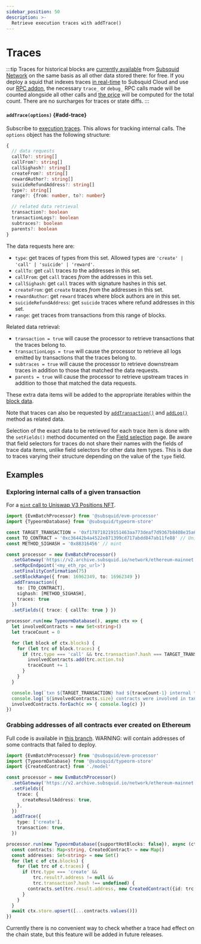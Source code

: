 ```yaml
---
sidebar_position: 50
description: >-
  Retrieve execution traces with addTrace()
---
```


# Traces

:::tip
Traces for historical blocks are [currently available](/subsquid-network/reference/evm-networks) from [Subsquid Network](/subsquid-network) on the same basis as all other data stored there: for free. If you deploy a squid that indexes traces [in real-time](/sdk/resources/basics/unfinalized-blocks) to Subsquid Cloud and use our [RPC addon](/cloud/resources/rpc-proxy), the necessary `trace_` or `debug_` RPC calls made will be counted alongside all other calls and [the price](/cloud/pricing/#rpc-requests) will be computed for the total count. There are no surcharges for traces or state diffs.
:::

#### `addTrace(options)` {#add-trace}

Subscribe to [execution traces](https://geth.ethereum.org/docs/interacting-with-geth/rpc/ns-debug#debugtraceblockbyhash). This allows for tracking internal calls. The `options` object has the following structure:
```typescript
{
  // data requests
  callTo?: string[]
  callFrom?: string[]
  callSighash?: string[]
  createFrom?: string[]
  rewardAuthor?: string[]
  suicideRefundAddress?: string[]
  type?: string[]
  range?: {from: number, to?: number}

  // related data retrieval
  transaction?: boolean
  transactionLogs?: boolean
  subtraces?: boolean
  parents?: boolean
}
```
The data requests here are:
+ `type`: get traces of types from this set. Allowed types are `'create' | 'call' | 'suicide' | 'reward'`.
+ `callTo`: get `call` traces *to* the addresses in this set.
+ `callFrom`: get `call` traces *from* the addresses in this set.
+ `callSighash`: get `call` traces with signature hashes in this set.
+ `createFrom`: get `create` traces *from* the addresses in this set.
+ `rewardAuthor`: get `reward` traces where block authors are in this set.
+ `suicideRefundAddress`: get `suicide` traces where refund addresses in this set.
+ `range`: get traces from transactions from this range of blocks.

Related data retrieval:
+ `transaction = true` will cause the processor to retrieve transactions that the traces belong to.
+ `transactionLogs = true` will cause the processor to retrieve all logs emitted by transactions that the traces belong to.
+ `subtraces = true` will cause the processor to retrieve downstream traces in addition to those that matched the data requests.
+ `parents = true` will cause the processor to retrieve upstream traces in addition to those that matched the data requests.

These extra data items will be added to the appropriate iterables within the [block data](/sdk/reference/processors/evm-batch/context-interfaces).

Note that traces can also be requested by [`addTransaction()`](../transactions) and [`addLog()`](../logs) method as related data.

Selection of the exact data to be retrieved for each trace item is done with the `setFields()` method documented on the [Field selection](../field-selection) page. Be aware that field selectors for traces do not share their names with the fields of trace data items, unlike field selectors for other data item types. This is due to traces varying their structure depending on the value of the `type` field.

## Examples

### Exploring internal calls of a given transaction

For a [`mint` call to Uniswap V3 Positions NFT](https://etherscan.io/tx/0xf178718219151463aa773deaf7d9367b8408e35a624550af975e089ca6e015ca).

```ts
import {EvmBatchProcessor} from '@subsquid/evm-processor'
import {TypeormDatabase} from '@subsquid/typeorm-store'

const TARGET_TRANSACTION = '0xf178718219151463aa773deaf7d9367b8408e35a624550af975e089ca6e015ca'
const TO_CONTRACT = '0xc36442b4a4522e871399cd717abdd847ab11fe88' // Uniswap v3 Positions NFT
const METHOD_SIGHASH = '0x88316456' // mint

const processor = new EvmBatchProcessor()
  .setGateway('https://v2.archive.subsquid.io/network/ethereum-mainnet')
  .setRpcEndpoint('<my_eth_rpc_url>')
  .setFinalityConfirmation(75)
  .setBlockRange({ from: 16962349, to: 16962349 })
  .addTransaction({
    to: [TO_CONTRACT],
    sighash: [METHOD_SIGHASH],
    traces: true
  })
  .setFields({ trace: { callTo: true } })

processor.run(new TypeormDatabase(), async ctx => {
  let involvedContracts = new Set<string>()
  let traceCount = 0

  for (let block of ctx.blocks) {
    for (let trc of block.traces) {
      if (trc.type === 'call' && trc.transaction?.hash === TARGET_TRANSACTION) {
        involvedContracts.add(trc.action.to)
        traceCount += 1
      }
    }
  }

  console.log(`txn ${TARGET_TRANSACTION} had ${traceCount-1} internal transactions`)
  console.log(`${involvedContracts.size} contracts were involved in txn ${TARGET_TRANSACTION}:`)
  involvedContracts.forEach(c => { console.log(c) })
})
```

### Grabbing addresses of all contracts ever created on Ethereum

Full code is available in [this branch](https://github.com/subsquid-labs/grab-all-contracts/tree/ascetic). WARNING: will contain addresses of some contracts that failed to deploy.

```ts
import {EvmBatchProcessor} from '@subsquid/evm-processor'
import {TypeormDatabase} from '@subsquid/typeorm-store'
import {CreatedContract} from './model'

const processor = new EvmBatchProcessor()
  .setGateway('https://v2.archive.subsquid.io/network/ethereum-mainnet')
  .setFields({
    trace: {
      createResultAddress: true,
    },
  })
  .addTrace({
    type: ['create'],
    transaction: true,
  })

processor.run(new TypeormDatabase({supportHotBlocks: false}), async (ctx) => {
  const contracts: Map<string, CreatedContract> = new Map()
  const addresses: Set<string> = new Set()
  for (let c of ctx.blocks) {
    for (let trc of c.traces) {
      if (trc.type === 'create' &&
          trc.result?.address != null &&
          trc.transaction?.hash !== undefined) {
        contracts.set(trc.result.address, new CreatedContract({id: trc.result.address}))
      }
    }
  }
  await ctx.store.upsert([...contracts.values()])
})
```
Currently there is no convenient way to check whether a trace had effect on the chain state, but this feature will be added in future releases.
